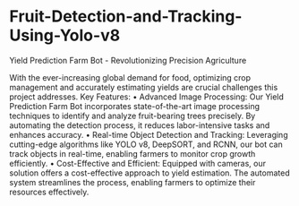 # Fruit-Detection-and-Tracking-Using-Yolo-v8
Yield Prediction Farm Bot - Revolutionizing Precision Agriculture

With the ever-increasing global demand for food, optimizing crop management and accurately estimating yields are crucial challenges this project addresses.
 Key Features:
•	Advanced Image Processing: Our Yield Prediction Farm Bot incorporates state-of-the-art image processing techniques to identify and analyze fruit-bearing trees precisely. By automating the detection process, it reduces labor-intensive tasks and enhances accuracy.
•	Real-time Object Detection and Tracking: Leveraging cutting-edge algorithms like YOLO v8, DeepSORT, and RCNN, our bot can track objects in real-time, enabling farmers to monitor crop growth efficiently.
•	Cost-Effective and Efficient: Equipped with cameras, our solution offers a cost-effective approach to yield estimation. The automated system streamlines the process, enabling farmers to optimize their resources effectively.
